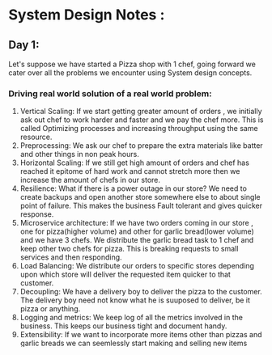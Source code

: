 # System Design Notes :

## Day 1:
Let's suppose we have started a Pizza shop with 1 chef, going forward we cater over all the problems we encounter using System design concepts.

### Driving real world solution of a real world problem:

1. Vertical Scaling: 
   If we start getting greater amount of orders , we initially ask out chef to work harder and faster and we pay the chef more. This is called Optimizing processes and increasing throughput using the same resource.
2. Preprocessing:
   We ask our chef to prepare the extra materials like batter and other things in non peak hours.
3. Horizontal Scaling:
   If we still get high amount of orders and chef has reached it epitome of hard work and cannot stretch more then we increase the amount of chefs in our store.
4. Resilience:
   What if there is a power outage in our store? We need to create backups and open another store somewhere else to about single point of failure. This makes the business Fault tolerant and gives quicker response.
5. Microservice architecture:
   If we have two orders coming in our store , one for pizza(higher volume) and other for garlic bread(lower volume) and we have 3 chefs. We distribute the garlic bread task to 1 chef and keep other two chefs for pizza. This is breaking requests to small services and then responding.
6. Load Balancing:
   We distribute our orders to specific stores depending upon which store will deliver the requested item quicker to that customer.
7. Decoupling: 
   We have a delivery boy to deliver the pizza to the customer. The delivery boy need not know what he is suuposed to deliver, be it pizza or anything. 
8. Logging and metrics: We keep log of all the metrics      involved in the business. This keeps our business tight and document handy.
9. Extensibility: 
    If we want to incorporate more items other than pizzas and garlic breads we can seemlessly start making and selling new items considering the volume of other orders whether a new chef is needed or not. This makes the business extensible.

### Definitions:
#### Scalability:

1. Vertical Scaling: 
   1. Increasing the capacity of a single source to handle the load.
   2. Single point of failure
   3. Consistent with data because all data transactions are from one resource only.
   4. There is a hardware limit.
2. Horizontal Scaling: 
   1. Increasing the resource count to handle the load.
   2. Its Resilient.
   3. Inconsistent with data because transactions can be from any resource at any time.
   4. Good Scalability. 

## Day 2:

### Load Balancing:
1. Let us assume you have a server which has a program which other users want to use.
2. Users will send a request and in return get a reponse from the server.
3. If we have too many users, to distribute the traffic you purhcase N number of servers.
4. To divide the traffic evenly on those N servers is called **Load Balancing**.

### Consistent Hashing:
1. Let us assume we have **n** number of servers.
2. When a request to the server is triggered by the user, it actually generates a request ID which is uniformly random.
3. This request id **[r]** is then sent to the hash function and a hashed value is generated **[h(r)]**.
4. The hashed value **[m]** is then divided by **n** and the remainder is the server index on which the request will be sent.
5. This is the basic process of how Consistent Hashing works.
   
### How consistent hashing works in practical world in distributed systems to balance the load?
1. Whenever a user sends a request, it has a unique identifier associated (e.g. username, userId, etc.), say **x**.
2. This unique identifier is hashed using a hash function, say **h(x)=y**.
3. The servers on the other hand also have unique identifiers associated with them (e.g IP address, etc.), say **m**.
4. This unique identifier is also hashed using the same hash function, say **h(m)=n**.
5. Imagine a virtual ring.
6. This ring actually stores the hashed server values and has a range associated with it.
7. For e.g if Server A, B and C have hashed values as 10, 40, 80 and total hash space is 0-100 which is total capacity of the ring.
8. Then server A has a range of 10-39, B has a range of 40-79 and C has a range of 80-9 (circle wrapping).
9. So when a user sends a request its hashed value **y** is searched in the clockwise direction in the ring such that the first hashed server value range is greater than or equal to **y** is found. 
10. The user hashed value falls under some server's range and that server is responsible for handling the request of the server.
11. A server can be added or removed easily only by hashing and placing the range in the virtual ring.
12. This evenly distributes the load on the ring and this is how consisitent hashing helps load balancing in distributed systems in real life practical scenarios.